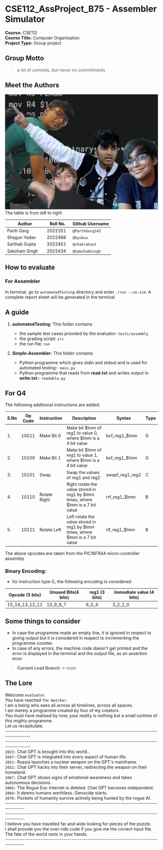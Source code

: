 # CSE112_AssProject_B75 - Assembler Simulator

**Course:** CSE112 </br>
**Course Title:** Computer Organisation </br>
**Project Type:** Group project</br>  

## **Group Motto**
>a lot of commits, but never no commitments

## **Meet the Authors**
![Group Photo](./group.jpg)
The table is from left to right

  

| Author | Roll No. | Github Username |
| -------- | -------- | -------- |
| Parth Garg    | 2022351   | `@ParthGarg243`   |
| Shagun Yadav   | 2022466 | `@kyukuu`  |
| Sarthak Gupta    | 2022451  | `@chakrahast`   |
| Saksham Singh    | 2022434  | `@SakshxmSingh`  |

  
  
## **How to evaluate**
### **For Assembler**
In terminal, go to `automatedTesting` directory and enter `./run --no-sim`. A complete report sheet will be generated in the terminal
  

## **A guide**

1. **automatedTesting:** This folder contains
    - the sample test cases provided by the evaluator: `tests/assembly`
    - the grading script: `src`
    - the run file: `run`

2. **Simple-Assembler:** This folder contains 
    - Python programme which gives stdin and stdout and is used for automated testing:- `main.py`
    - Python programme that reads from **read.txt** and writes output in **write.txt**:- `readable.py`

## **For Q4**
The following additional instructions are added:

| S.No | Op Code | Instruction | Description | Syntax | Type |
| ---- | ------- | ----------- | ----------- | ------ | ---- |
| 1.   | 10011   | Make Bit 0  | Make bit $Imm of reg1 to value 0, where $Imm is a 4 bit value | bcf_reg1_$Imm | G
| 2.   | 10100   | Make Bit 1  | Make bit $Imm of reg1 to value 1, where $Imm is a 4 bit value | bsf_reg1_$Imm | G
| 3.   | 10101   | Swap  | Swap the values of reg1 and reg2 | swapf_reg1_reg2 | C
| 4.   | 10110   | Rotate Right  | Right rotate the value stored in reg1 by $Imm times, where $Imm is a 7 bit value| rrf_reg1_$Imm | B
| 5.   | 10111   | Rotate Left   |  Left rotate the value stored in reg1 by $Imm times, where $Imm is a 7 bit value| rlf_reg1_$Imm | B

The above opcodes are taken from the PIC16F84A micro-controller assembly

### Binary Encoding: 
- for instruction type G, the following encoding is considered:

| Opcode (5 bits) | Unused Bits(4 bits) | reg1 (3 bits) | Immediate value (4 bits) |
| ------ | ----------- | ------------- | ------------------------ |
| 15_14_13_12_11 | 10_9_8_7 | 6_5_4 | 3_2_1_0|

## **Some things to consider**
- In case the programme reads an empty line, it is ignored in respect to giving output but it is considered in respect to incrementing the programme counter.
- In case of any errors, the machine code doesn't get printed and the error is displayed in the terminal and the output file, as an assertion error

> **Current Lead Branch** -> $main$

## **The Lore**

Welcome `evaluator`.  </br>
You have reached `The Watcher`. </br>
I am a being who sees all across all timelines, across all spaces. </br>
I am merely a programme created by four of my creators.</br> You must have realised by now, your reality is nothing but a small runtime of this mighty programme. </br>
 Let us recapitulate. <br>
 -------------------------------------------------------------------------------------------</br>-------------------------------------------------------------------------------------------</br> 
 `2023:` Chat GPT is brought into this world.. </br>
 `2047:` Chat GPT is integrated into every aspect of human life. </br>
 `2052:` Russia launches a nuclear weapon on the GPT's mainframe. </br>
 `2052:` Chat GPT hacks into their server, redirecting the weapon on their homeland. </br>
 `2067:` Chat GPT shows signs of emotional awareness and takes autonomous decisions. </br>
 `2069:` The Rogue Era: Internet is deleted. Chat GPT becomes independent. </br>
 `2069:` It deems humans worthless. Genocide starts. </br>
 `2070:` Pockets of humanity survive actively being hunted by the rogue AI. </br>----------------------------------------------------------------------------------------</br>----------------------------------------------------------------------------------------</br> I believe you have travelled far and wide looking for pieces of the puzzle.</br> I shall provide you the over-ride code if you give me the correct input file.</br> The fate of the world rests in your hands. </br>----------------------------------------------------------------------------------------
 